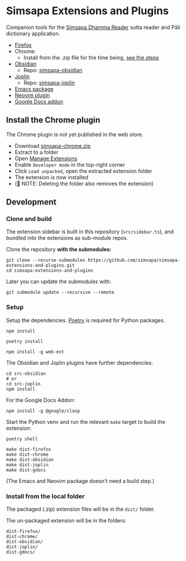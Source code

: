 # Simsapa Extensions and Plugins

Companion tools for the [Simsapa Dhamma Reader](https://simsapa.github.io/) sutta reader and Pāli dictionary application.

- [Firefox](https://addons.mozilla.org/en-US/firefox/addon/simsapa/)
- Chrome:
  - Install from the .zip file for the time being, [see the steps](#install-the-chrome-plugin)
- [Obsidian](https://obsidian.md/plugins)
  - Repo: [simsapa-obsidian](https://github.com/simsapa/simsapa-obsidian)
- [Joplin](https://joplinapp.org/plugins/)
  - Repo: [simsapa-joplin](https://github.com/simsapa/simsapa-joplin)
- [Emacs package](https://github.com/simsapa/simsapa-emacs)
- [Neovim plugin](https://github.com/simsapa/simsapa-neovim)
- [Google Docs addon](https://github.com/simsapa/simsapa-gdocs)

## Install the Chrome plugin

The Chrome plugin is not yet published in the web store.

- Download [simsapa-chrome.zip](https://github.com/simsapa/simsapa/releases/download/v0.5.0-alpha.1/simsapa-chrome.zip)
- Extract to a folder
- Open [Manage Extensions](chrome://extensions/)
- Enable `Developer mode` in the top-right corner
- Click `Load unpacked`, open the extracted extension folder
- The extension is now installed
- (📙 NOTE: Deleting the folder also removes the extension)

## Development

### Clone and build

The extension sidebar is built in this repository (`src/sidebar.ts`), and bundled into the extensions as sub-module repos.

Clone the repository **with the submodules:**

``` shell
git clone --recurse-submodules https://github.com/simsapa/simsapa-extensions-and-plugins.git
cd simsapa-extensions-and-plugins
```

Later you can update the submodules with:

``` shell
git submodule update --recursive --remote
```

### Setup

Setup the dependencies. [Poetry](https://python-poetry.org/docs/#installation) is required for Python packages.

``` shell
npm install

poetry install

npm install -g web-ext
```

The Obsidian and Joplin plugins have further dependencies:

```
cd src-obsidian
# or
cd src-joplin
npm install
```

For the Google Docs Addon:

```
npm install -g @google/clasp
```

Start the Python venv and run the relevant `make` target to build the extension:

``` shell
poetry shell

make dist-firefox
make dist-chrome
make dist-obsidian
make dist-joplin
make dist-gdocs
```

(The Emacs and Neovim package doesn't need a build step.)

### Install from the local folder

The packaged (.zip) extension files will be in the `dist/` folder.

The un-packaged extension will be in the folders:

``` shell
dist-firefox/
dist-chrome/
dist-obsidian/
dist-joplin/
dist-gdocs/
```




